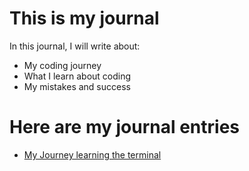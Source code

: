 # This is my journal

In this journal, I will write about:

- My coding journey
- What I learn about coding
- My mistakes and success

# Here are my journal entries

- [My Journey learning the terminal](terminal.md)
